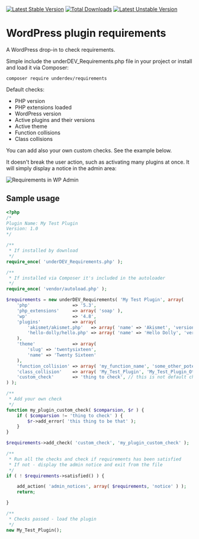 [![Latest Stable Version](https://poser.pugx.org/underdev/requirements/v/stable)](https://packagist.org/packages/underdev/requirements)
[![Total Downloads](https://poser.pugx.org/underdev/requirements/downloads)](https://packagist.org/packages/underdev/requirements)
[![Latest Unstable Version](https://poser.pugx.org/underdev/requirements/v/unstable)](https://packagist.org/packages/underdev/requirements)

# WordPress plugin requirements

A WordPress drop-in to check requirements.

Simple include the underDEV_Requirements.php file in your project or install and load it via Composer:

`composer require underdev/requirements`

Default checks:
* PHP version
* PHP extensions loaded
* WordPress version
* Active plugins and their versions
* Active theme
* Function collisions
* Class collisions

You can add also your own custom checks. See the example below.

It doesn't break the user action, such as activating many plugins at once. It will simply display a notice in the admin area:

![Requirements in WP Admin](https://www.wpart.co/img/requirements.png)

## Sample usage

```php
<?php
/*
Plugin Name: My Test Plugin
Version: 1.0
*/

/**
 * If installed by download
 */
require_once( 'underDEV_Requirements.php' );

/**
 * If installed via Composer it's included in the autoloader
 */
require_once( 'vendor/autoload.php' );

$requirements = new underDEV_Requirements( 'My Test Plugin', array(
	'php'                => '5.3',
	'php_extensions'     => array( 'soap' ),
	'wp'                 => '4.8',
	'plugins'            => array(
		'akismet/akismet.php'   => array( 'name' => 'Akismet', 'version' => '3.0' ),
		'hello-dolly/hello.php' => array( 'name' => 'Hello Dolly', 'version' => '1.5' )
	),
	'theme'              => array(
		'slug' => 'twentysixteen',
		'name' => 'Twenty Sixteen'
	),
	'function_collision' => array( 'my_function_name', 'some_other_potential_collision' ),
	'class_collision'    => array( 'My_Test_Plugin', 'My_Test_Plugin_Other_Class' ),
	'custom_check'       => 'thing to check', // this is not default check and will have to be registered
) );

/**
 * Add your own check
 */
function my_plugin_custom_check( $comparsion, $r ) {
	if ( $comparsion != 'thing to check' ) {
		$r->add_error( 'this thing to be that' );
	}
}

$requirements->add_check( 'custom_check', 'my_plugin_custom_check' );

/**
 * Run all the checks and check if requirements has been satisfied
 * If not - display the admin notice and exit from the file
 */
if ( ! $requirements->satisfied() ) {

	add_action( 'admin_notices', array( $requirements, 'notice' ) );
	return;

}

/**
 * Checks passed - load the plugin
 */
new My_Test_Plugin();
```
